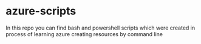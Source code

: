 # azure-scripts
In this repo you can find bash and powershell scripts which were created in process of learning azure creating resources by command line
